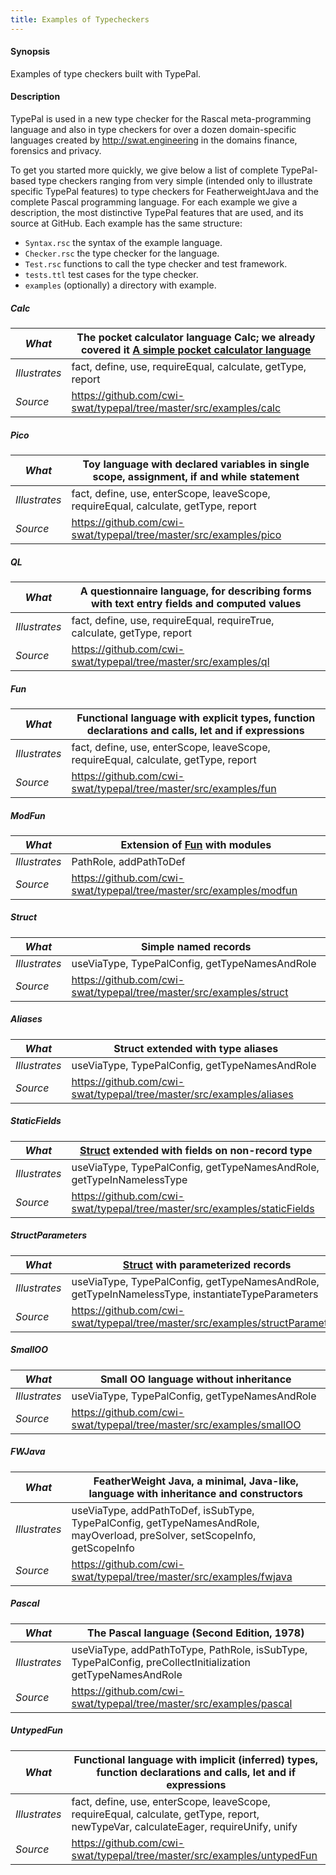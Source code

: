 ```yaml
---
title: Examples of Typecheckers
---
```

  
#### Synopsis

Examples of type checkers built with TypePal.


#### Description

TypePal is used in a new type checker for the Rascal meta-programming language and also in type checkers for over a dozen domain-specific languages created by http://swat.engineering in the domains finance, forensics and privacy.

To get you started more quickly, we give below a list of complete TypePal-based type checkers ranging from very simple (intended only to illustrate specific TypePal features) to type checkers for FeatherweightJava and the complete Pascal programming language. For each example we give a description, the most distinctive TypePal features that are used, and its source at GitHub. Each example has the same structure:

* `Syntax.rsc` the syntax of the example language.
* `Checker.rsc` the type checker for the language.
* `Test.rsc` functions to call the type checker and test framework.
* `tests.ttl` test cases for the type checker.
* `examples` (optionally) a directory with example.

##### Calc


| *What*        | The pocket calculator language Calc; we already covered it [A simple pocket calculator language]((PocketCalculator)) |
| --- | --- |
| *Illustrates* | fact, define, use, requireEqual, calculate, getType, report |
| *Source*      | https://github.com/cwi-swat/typepal/tree/master/src/examples/calc |


##### Pico

| *What*        | Toy language with declared variables in single scope, assignment, if and while statement |
| --- | --- |
| *Illustrates* | fact, define, use, enterScope, leaveScope, requireEqual, calculate, getType, report |
| *Source*      | https://github.com/cwi-swat/typepal/tree/master/src/examples/pico |


##### QL

| *What*        | A questionnaire language, for describing forms with text entry fields and computed values |
| --- | --- |
| *Illustrates* | fact, define, use, requireEqual, requireTrue, calculate, getType, report |
| *Source*      | https://github.com/cwi-swat/typepal/tree/master/src/examples/ql |


##### Fun

| *What*        | Functional language with explicit types, function declarations and calls, let and if expressions |
| --- | --- |
| *Illustrates* | fact, define, use, enterScope, leaveScope, requireEqual, calculate, getType, report |
| *Source*      | https://github.com/cwi-swat/typepal/tree/master/src/examples/fun |


##### ModFun


| *What*        | Extension of [Fun]((examples::fun)) with modules |
| --- | --- |
| *Illustrates* | PathRole, addPathToDef |
| *Source*      | https://github.com/cwi-swat/typepal/tree/master/src/examples/modfun |


##### Struct


| *What*        | Simple named records |
| --- | --- |
| *Illustrates* | useViaType, TypePalConfig, getTypeNamesAndRole |
| *Source*      | https://github.com/cwi-swat/typepal/tree/master/src/examples/struct |


##### Aliases

| *What*        |  Struct extended with type aliases |
| --- | --- |
| *Illustrates* | useViaType, TypePalConfig, getTypeNamesAndRole |
| *Source*      | https://github.com/cwi-swat/typepal/tree/master/src/examples/aliases |



##### StaticFields


| *What*        | [Struct]((#Struct)) extended with fields on non-record type |
| --- | --- |
| *Illustrates* | useViaType, TypePalConfig, getTypeNamesAndRole, getTypeInNamelessType  |
| *Source*      | https://github.com/cwi-swat/typepal/tree/master/src/examples/staticFields |


##### StructParameters

| *What*        | [Struct]((#Struct)) with parameterized records |
| --- | --- |
| *Illustrates* | useViaType, TypePalConfig, getTypeNamesAndRole, getTypeInNamelessType, instantiateTypeParameters |
| *Source*      | https://github.com/cwi-swat/typepal/tree/master/src/examples/structParameters |


##### SmallOO

| *What*        | Small OO language without inheritance |
| --- | --- |
| *Illustrates* | useViaType, TypePalConfig, getTypeNamesAndRole |
| *Source*      | https://github.com/cwi-swat/typepal/tree/master/src/examples/smallOO |


##### FWJava

| *What*        | FeatherWeight Java, a minimal, Java-like, language with inheritance and constructors |
| --- | --- |
| *Illustrates* | useViaType, addPathToDef, isSubType, TypePalConfig, getTypeNamesAndRole, mayOverload, preSolver, setScopeInfo, getScopeInfo |
| *Source*      | https://github.com/cwi-swat/typepal/tree/master/src/examples/fwjava |


##### Pascal

| *What*        | The Pascal language (Second Edition, 1978) |
| --- | --- |
| *Illustrates* |  useViaType, addPathToType, PathRole, isSubType, TypePalConfig, preCollectInitialization getTypeNamesAndRole  |
| *Source*      | https://github.com/cwi-swat/typepal/tree/master/src/examples/pascal |


##### UntypedFun

| *What*        | Functional language with implicit (inferred) types, function declarations and calls, let and if expressions |
| --- | --- |
| *Illustrates* | fact, define, use, enterScope, leaveScope, requireEqual, calculate, getType, report, newTypeVar, calculateEager, requireUnify, unify |
| *Source*      | https://github.com/cwi-swat/typepal/tree/master/src/examples/untypedFun |

